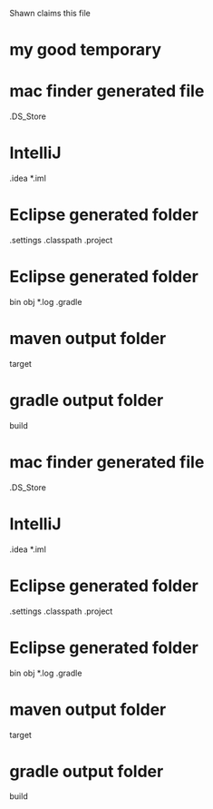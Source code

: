 Shawn claims this file

# my good temporary

# mac finder generated file
.DS_Store
# IntelliJ
.idea
*.iml
# Eclipse generated folder
.settings
.classpath
.project
# Eclipse generated folder
bin
obj
*.log
.gradle
# maven output folder
target
# gradle output folder
build
# mac finder generated file
.DS_Store
# IntelliJ
.idea
*.iml
# Eclipse generated folder
.settings
.classpath
.project
# Eclipse generated folder
bin
obj
*.log
.gradle
# maven output folder
target
# gradle output folder
build

